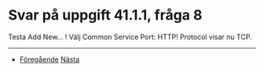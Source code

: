 # Svar på uppgift 41.1.1, fråga 8

Testa Add New... ! Välj Common Service Port: HTTP!
Protocol visar nu TCP. 

----
- [Föregående](d41-1-1-7.md) [Nästa](d41-1-1-9.md)